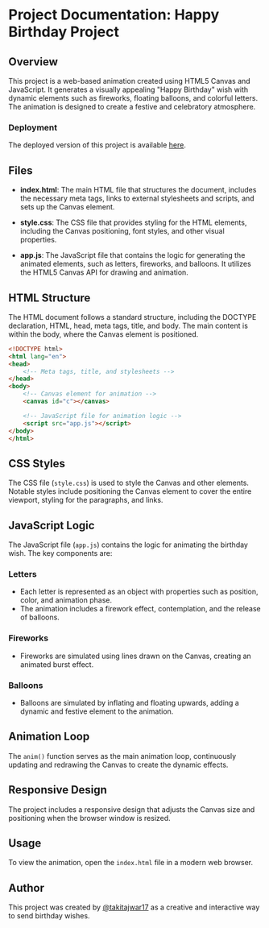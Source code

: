 # Project Documentation: Happy Birthday Project

## Overview

This project is a web-based animation created using HTML5 Canvas and JavaScript. It generates a visually appealing "Happy Birthday" wish with dynamic elements such as fireworks, floating balloons, and colorful letters. The animation is designed to create a festive and celebratory atmosphere.

### Deployment

The deployed version of this project is available [here](https://takitajwar17.github.io/Happy-Birthday-Project/).

## Files

- **index.html**: The main HTML file that structures the document, includes the necessary meta tags, links to external stylesheets and scripts, and sets up the Canvas element.

- **style.css**: The CSS file that provides styling for the HTML elements, including the Canvas positioning, font styles, and other visual properties.

- **app.js**: The JavaScript file that contains the logic for generating the animated elements, such as letters, fireworks, and balloons. It utilizes the HTML5 Canvas API for drawing and animation.

## HTML Structure

The HTML document follows a standard structure, including the DOCTYPE declaration, HTML, head, meta tags, title, and body. The main content is within the body, where the Canvas element is positioned.

```html
<!DOCTYPE html>
<html lang="en">
<head>
    <!-- Meta tags, title, and stylesheets -->
</head>
<body>
    <!-- Canvas element for animation -->
    <canvas id="c"></canvas>

    <!-- JavaScript file for animation logic -->
    <script src="app.js"></script>
</body>
</html>
```

## CSS Styles

The CSS file (`style.css`) is used to style the Canvas and other elements. Notable styles include positioning the Canvas element to cover the entire viewport, styling for the paragraphs, and links.

## JavaScript Logic

The JavaScript file (`app.js`) contains the logic for animating the birthday wish. The key components are:

### Letters

- Each letter is represented as an object with properties such as position, color, and animation phase.
- The animation includes a firework effect, contemplation, and the release of balloons.

### Fireworks

- Fireworks are simulated using lines drawn on the Canvas, creating an animated burst effect.

### Balloons

- Balloons are simulated by inflating and floating upwards, adding a dynamic and festive element to the animation.

## Animation Loop

The `anim()` function serves as the main animation loop, continuously updating and redrawing the Canvas to create the dynamic effects.

## Responsive Design

The project includes a responsive design that adjusts the Canvas size and positioning when the browser window is resized.

## Usage

To view the animation, open the `index.html` file in a modern web browser.

## Author

This project was created by [@takitajwar17](https://github.com/takitajwar17) as a creative and interactive way to send birthday wishes.
